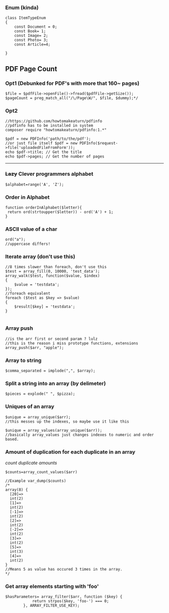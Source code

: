### Enum (kinda)
```
class ItemTypeEnum
{
    const Document = 0;
    const Book= 1;
    const Image= 2;
    const Photo= 3;
    const Article=4;

}

```

## PDF Page Count
### Opt1 (Debunked for PDF's with more that 160~ pages)
```
$file = $pdfFile->openFile()->fread($pdfFile->getSize());
$pageCount = preg_match_all("/\/Page\W/", $file, $dummy);*/
```
### Opt2 
```
//https://github.com/howtomakeaturn/pdfinfo
//pdfinfo has to be installed in system
composer require "howtomakeaturn/pdfinfo:1.*"

```
```
$pdf = new PDFInfo('path/to/the/pdf');
//or just file itself $pdf = new PDFInfo($request->file('uploadedFileFromForm'));
echo $pdf->title; // Get the title
echo $pdf->pages; // Get the number of pages
```
---


### ~~Lazy~~ Clever programmers alphabet
```
$alphabet=range('A', 'Z');
```

### Order in Alphabet
```
function orderInAlphabet($letter){
 return ord(strtoupper($letter)) - ord('A') + 1;
}
```

### ASCII value of a char
```
ord("a");
//uppercase differs!
```

### Iterate array (don't use this)
```
//8 times slower than foreach, don't use this
$test = array_fill(0, 10000, 'test_data');
array_walk($test, function($value, $index)
{
    $value = 'testdata';
});
//foreach equivalent
foreach ($test as $key => $value)
{
    $result[$key] = 'testdata';
}


```


### Array push
```
//is the arr first or second param ? lulz
//this is the reason i miss prototype functions, extensions 
array_push($arr, "apple");
```

### Array to string 
```
$comma_separated = implode(",", $array);
```


### Split a string into an array (by delimeter)
```
$pieces = explode(" ", $pizza);
```


### Uniques of an array
```
$unique = array_unique($arr); 
//this messes up the indexes, so maybe use it like this

$unique = array_values(array_unique($arr)); 
//basically array_values just changes indexes to numeric and order based.
```


### Amount of duplication for each duplicate in an array
*count duplicate amounts*

```
$counts=array_count_values($arr)

//Example var_dump($counts)
/*
array(8) {
  [20]=>
  int(2)
  [1]=>
  int(2)
  [-1]=>
  int(2)
  [2]=>
  int(2)
  [-2]=>
  int(2)
  [3]=>
  int(2)
  [5]=>
  int(3)
  [4]=>
  int(2)
}
//Means 5 as value has occured 3 times in the array.
*/

```


### Get array elements starting with 'foo'
```
$hasParameters= array_filter($arr, function ($key) {
            return strpos($key, 'foo-') === 0;
        }, ARRAY_FILTER_USE_KEY);
        
```

